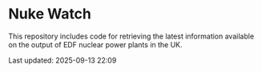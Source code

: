 # Nuke Watch

This repository includes code for retrieving the latest information available on the output of EDF nuclear power plants in the UK.

Last updated: 2025-09-13 22:09